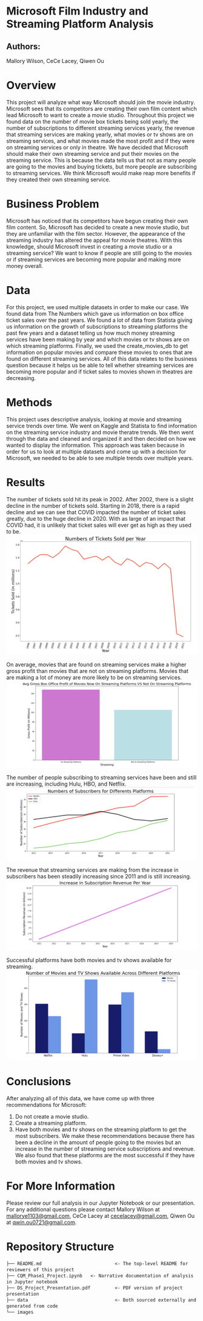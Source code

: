 # Microsoft Film Industry and Streaming Platform Analysis

## Authors:
Mallory Wilson, CeCe Lacey, Qiwen Ou

# Overview 

This project will analyze what way Microsoft should join the movie industry. Microsoft sees that its competitors are creating their own film content which lead Microsoft to want to create a movie studio. Throughout this project we found data on the number of movie box tickets being sold yearly, the number of subscriptions to different streaming services yearly, the revenue that streaming services are making yearly, what movies or tv shows are on streaming services, and what movies made the most profit and if they were on streaming services or only in theatre. We have decided that Microsoft should make their own streaming service and put their movies on the streaming service. This is because the data tells us that not as many people are going to the movies and buying tickets, but more people are subscribing to streaming services. We think Microsoft would make reap more benefits if they created their own streaming service.

# Business Problem

Microsoft has noticed that its competitors have begun creating their own film content. So, Microsoft has decided to create a new movie studio, but they are unfamiliar with the film sector. However, the appearance of the streaming industry has altered the appeal for movie theatres. With this knowledge, should Microsoft invest in creating a movie studio or a streaming service? We want to know if people are still going to the movies or if streaming services are becoming more popular and making more money overall.

# Data


For this project, we used multiple datasets in order to make our case. We found data from The Numbers which gave us information on box office ticket sales over the past years. We found a lot of data from Statista giving us information on the growth of subscriptions to streaming platforms the past few years and a dataset telling us how much money streaming services have been making by year and which movies or tv shows are on which streaming platforms. Finally, we used the create_movies_db to get information on popular movies and compare these movies to ones that are found on different streaming services. All of this data relates to the business question because it helps us be able to tell whether streaming services are becoming more popular and if ticket sales to movies shown in theatres are decreasing.

# Methods

This project uses descriptive analysis, looking at movie and streaming service trends over time. We went on Kaggle and Statista to find information on the streaming service industry and movie theratre trends. We then went through the data and cleaned and organized it and then decided on how we wanted to display the information. This approach was taken because in order for us to look at multiple datasets and come up with a decision for Microsoft, we needed to be able to see multiple trends over multiple years.

# Results

The number of tickets sold hit its peak in 2002. After 2002, there is a slight decline in the number of tickets sold. Starting in 2018, there is a rapid decline and we can see that COVID impacted the number of ticket sales greatly, due to the huge decline in 2020. With as large of an impact that COVID had, it is unlikely that ticket sales will ever get as high as they used to be.
![example](images/tickets_sold_year.png)


On average, movies that are found on streaming services make a higher gross profit than movies that are not on streaming platforms. Movies that are making a lot of money are more likely to be on streaming services.
![example](images/streaming_vs_not.png)

The number of people subscribing to streaming services have been and still are increasing, including Hulu, HBO, and Netflix.
![example](images/platform_subscribers.png)

The revenue that streaming services are making from the increase in subscribers has been steadily increasing since 2011 and is still increasing.
![example](images/subscription_revenue.png)

Successful platforms have both movies and tv shows available for streaming.
![example](images/moviesandtvshows.png)

# Conclusions
After analyzing all of this data, we have come up with three recommendations for Microsoft:

1. Do not create a movie studio.
2. Create a streaming platform.
3. Have both movies and tv shows on the streaming platform to get the most subscribers.
We make these recommendations because there has been a decline in the amount of people going to the movies but an increase in the number of streaming service subscriptions and revenue. We also found that these platforms are the most successful if they have both movies and tv shows.

# For More Information

Please review our full analysis in our Jupyter Notebook or our presentation. For any additional questions please contact Mallory Wilson at mallorye1103@gmail.com, CeCe Lacey at cecelacey@gmail.com, Qiwen Ou at qwin.ou0721@gmail.com.

# Repository Structure
```
├── README.md                           <- The top-level README for reviewers of this project
├── CQM_Phase1_Project.ipynb   <- Narrative documentation of analysis in Jupyter notebook
├── DS_Project_Presentation.pdf         <- PDF version of project presentation
├── data                                <- Both sourced externally and generated from code
└── images   
